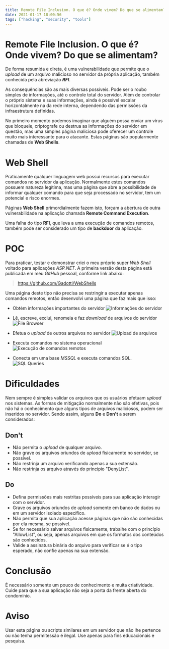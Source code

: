```yaml
---
title: Remote File Inclusion. O que é? Onde vivem? Do que se alimentam?
date: 2021-01-17 18:00:56
tags: ["hacking", "security", "tools"]
---
```

 
# Remote File Inclusion. O que é? Onde vivem? Do que se alimentam?
De forma resumida e direta, é uma vulnerabilidade que permite que o *upload* de um arquivo malicioso no servidor da própria aplicação, também conhecida pela abreviação ***RFI***.
 
As consequências são as mais diversas possíveis. Pode ser o roubo simples de informações, até o controle total do servidor. Além de controlar o próprio sistema e suas informações, ainda é possível escalar horizontalmente na da rede interna, dependendo das permissões da infraestrutura definidas.
 
No primeiro momento podemos imaginar que alguém possa enviar um vírus que bloqueie, criptografe ou destrua as informações do servidor em questão, mas uma simples página maliciosa pode oferecer um controle muito mais interessante para o atacante. Estas páginas são popularmente chamadas de **Web Shells**.
 
# Web Shell
Praticamente qualquer linguagem web possui recursos para executar comandos no servidor da aplicação. Normalmente estes comandos possuem natureza legítima, mas uma página que abre a possibilidade de informar qualquer comando para que seja processado no servidor, tem um potencial e risco enormes.
 
Páginas **Web Shell** primordialmente fazem isto, forçam a abertura de outra vulnerabilidade na aplicação chamada **Remote Command Execution**.
 
Uma falha do tipo **RFI**, que leva a uma execução de comandos remotos, também pode ser considerado um tipo de **backdoor** da aplicação.
 
# POC
Para praticar, testar e demonstrar criei o meu próprio super *Web Shell* voltado para aplicações *ASP.NET*. A primeira versão desta página está publicada em meu *GitHub* pessoal, conforme link abaixo:
 
> https://github.com/Gadotti/WebShells
 
Uma página deste tipo não precisa se restringir a executar apenas comandos remotos, então desenvolvi uma página que faz mais que isso:
- Obtém informações importantes do servidor
![Informações do servidor](/imgs/web-shells/1-server-info.PNG)
 
- Lê, escreve, exclui, renomeia e faz *download* de arquivos do servidor
![File Browser](/imgs/web-shells/2-file-browser.PNG)
 
- Efetua o *upload* de outros arquivos no servidor
![Upload de arquivos](/imgs/web-shells/3-file-upload.PNG)
 
- Executa comandos no sistema operacional
![Execução de comandos remotos](/imgs/web-shells/4-cmd.PNG)
 
- Conecta em uma base *MSSQL* e executa comandos SQL.
![SQL Queries](/imgs/web-shells/5-sql.PNG)
 
# Dificuldades
Nem sempre é simples validar os arquivos que os usuários efetuam *upload* nos sistemas. As formas de mitigação normalmente não são efetivas, pois não há o conhecimento que alguns tipos de arquivos maliciosos, podem ser inseridos no servidor. Sendo assim, alguns **Do** e **Don't** a serem considerados:
 
## Don't
- Não permita o *upload* de qualquer arquivo.
- Não grave os arquivos oriundos de *upload* fisicamente no servidor, se possível.
- Não restrinja um arquivo verificando apenas a sua extensão.
- Não restrinja os arquivo através do princípio "DenyList".
 
## Do
- Defina permissões mais restritas possíveis para sua aplicação interagir com o servidor.
- Grave os arquivos oriundos de *upload* somente em banco de dados ou em um servidor isolado específico.
- Não permita que sua aplicação acesse páginas que não são conhecidas por ela mesma, se possível.
- Se for necessário salvar arquivos fisicamente, trabalhe com o princípio "AllowList", ou seja, apenas arquivos em que os formatos dos conteúdos são conhecidos.
- Valide a assinatura binária do arquivo para verificar se é o tipo esperado, não confie apenas na sua extensão.
 
# Conclusão
É necessário somente um pouco de conhecimento e muita criatividade. 
Cuide para que a sua aplicação não seja a porta da frente aberta do condomínio.

# Aviso
Usar esta página ou scripts similares em um servidor que não lhe pertence ou não tenha permitessão é ilegal. Use apenas para fins educacionais e pesquisa.